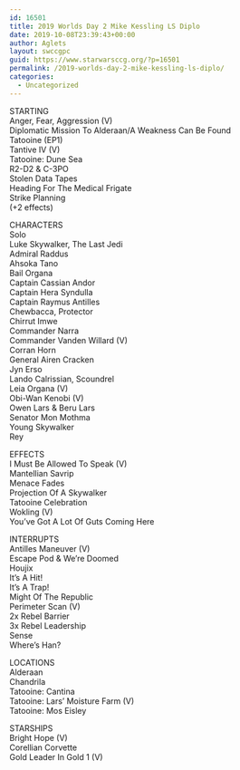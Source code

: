 ```yaml
---
id: 16501
title: 2019 Worlds Day 2 Mike Kessling LS Diplo
date: 2019-10-08T23:39:43+00:00
author: Aglets
layout: swccgpc
guid: https://www.starwarsccg.org/?p=16501
permalink: /2019-worlds-day-2-mike-kessling-ls-diplo/
categories:
  - Uncategorized
---
```

STARTING  
Anger, Fear, Aggression (V)  
Diplomatic Mission To Alderaan/A Weakness Can Be Found  
Tatooine (EP1)  
Tantive IV (V)  
Tatooine: Dune Sea  
R2-D2 & C-3PO  
Stolen Data Tapes  
Heading For The Medical Frigate  
Strike Planning  
(+2 effects)

CHARACTERS  
Solo  
Luke Skywalker, The Last Jedi  
Admiral Raddus  
Ahsoka Tano  
Bail Organa  
Captain Cassian Andor  
Captain Hera Syndulla  
Captain Raymus Antilles  
Chewbacca, Protector  
Chirrut Imwe  
Commander Narra  
Commander Vanden Willard (V)  
Corran Horn  
General Airen Cracken  
Jyn Erso  
Lando Calrissian, Scoundrel  
Leia Organa (V)  
Obi-Wan Kenobi (V)  
Owen Lars & Beru Lars  
Senator Mon Mothma  
Young Skywalker  
Rey

EFFECTS  
I Must Be Allowed To Speak (V)  
Mantellian Savrip  
Menace Fades  
Projection Of A Skywalker  
Tatooine Celebration  
Wokling (V)  
You’ve Got A Lot Of Guts Coming Here

INTERRUPTS  
Antilles Maneuver (V)  
Escape Pod & We’re Doomed  
Houjix  
It’s A Hit!  
It’s A Trap!  
Might Of The Republic  
Perimeter Scan (V)  
2x Rebel Barrier  
3x Rebel Leadership  
Sense  
Where’s Han?

LOCATIONS  
Alderaan  
Chandrila  
Tatooine: Cantina  
Tatooine: Lars’ Moisture Farm (V)  
Tatooine: Mos Eisley

STARSHIPS  
Bright Hope (V)  
Corellian Corvette  
Gold Leader In Gold 1 (V)